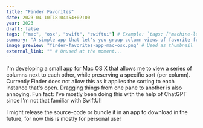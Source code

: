 ```yaml
---
title: "Finder Favorites"
date: 2023-04-10T18:04:54+02:00
year: 2023
draft: false
tags: ["mac", "osx", "swift", "swiftui"] # Example: `tags: ["machine-learning", "deep-learning"]`
summary: "A simple app that let's you group column views of favorite folders" # Used on the project card
image_preview: "finder-favorites-app-mac-osx.png" # Used as thumbnail
external_link: "" # Unused at the moment...
---
```


I'm developing a small app for Mac OS X that allows me to view a series of columns next to each other, while preserving a specific sort (per column). Currently Finder does not allow this as it applies the sorting to each instance that's open. Dragging things from one pane to another is also annoying. Fun fact: I've mostly been doing this with the help of ChatGPT since I'm not that familiar with SwiftUI! 

I might release the source-code or bundle it in an app to download in the future, for now this is mostly for personal use! 